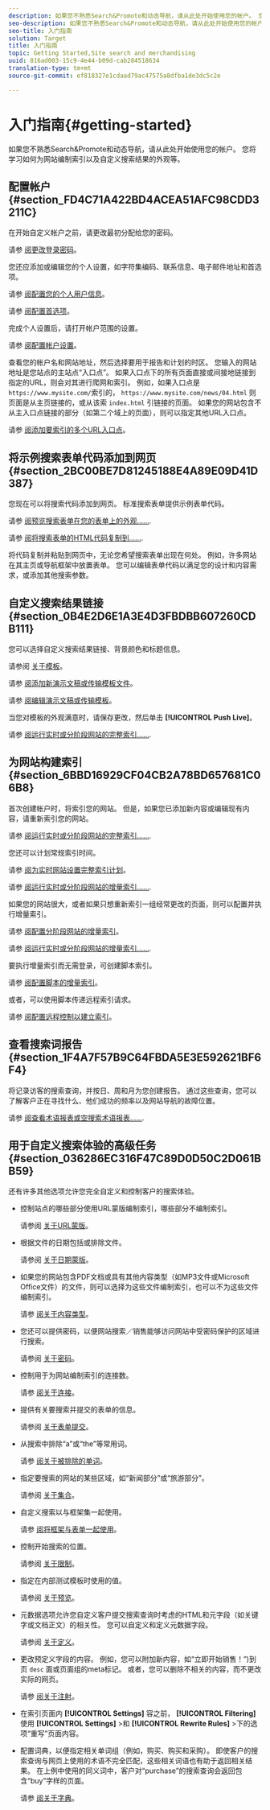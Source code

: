 ```yaml
---
description: 如果您不熟悉Search&Promote和动态导航，请从此处开始使用您的帐户。 您将学习如何为网站编制索引以及自定义搜索结果的外观等。
seo-description: 如果您不熟悉Search&Promote和动态导航，请从此处开始使用您的帐户。 您将学习如何为网站编制索引以及自定义搜索结果的外观等。
seo-title: 入门指南
solution: Target
title: 入门指南
topic: Getting Started,Site search and merchandising
uuid: 816ad003-15c9-4e44-b09d-cab284518634
translation-type: tm+mt
source-git-commit: ef818327e1cdaad79ac47575a8dfba1de3dc5c2e

---
```



# 入门指南{#getting-started}

如果您不熟悉Search&amp;Promote和动态导航，请从此处开始使用您的帐户。 您将学习如何为网站编制索引以及自定义搜索结果的外观等。

## 配置帐户 {#section_FD4C71A422BD4ACEA51AFC98CDD3211C}

在开始自定义帐户之前，请更改最初分配给您的密码。

请参 [阅更改登录密码](c-about-settings-menu/c-about-my-profile-menu.md#task_F5FF13AAD1514FE997C8882D4537C0C9)。

您还应添加或编辑您的个人设置，如字符集编码、联系信息、电子邮件地址和首选项。

请参 [阅配置您的个人用户信息](c-about-settings-menu/c-about-my-profile-menu.md#task_A11A3BE2527B4204B896E04303B04AA6)。

请参 [阅配置首选项](c-about-settings-menu/c-about-my-profile-menu.md#task_5E06BF565C284C2EBBE18E10A1C4BFBB)。

完成个人设置后，请打开帐户范围的设置。

请参 [阅配置帐户设置](c-about-settings-menu/c-about-account-options-menu.md#task_80A38D0C8E4F453395BD67B81E4B45D9)。

查看您的帐户名和网站地址，然后选择要用于报告和计划的时区。 您输入的网站地址是您站点的主站点“入口点”。 如果入口点下的所有页面直接或间接地链接到指定的URL，则会对其进行爬网和索引。 例如，如果入口点是 `https://www.mysite.com/`索引的， `https://www.mysite.com/news/04.html` 则页面是从主页链接的，或从该索 `index.html` 引链接的页面。 如果您的网站包含不从主入口点链接的部分（如第二个域上的页面），则可以指定其他URL入口点。

请参 [阅添加要索引的多个URL入口点](c-about-settings-menu/c-about-crawling-menu.md#task_2338A47387D74CFDAC4D4EF4A367ED45)。

## 将示例搜索表单代码添加到网页 {#section_2BC00BE7D81245188E4A89E09D41D387}

您现在可以将搜索代码添加到网页。 标准搜索表单提供示例表单代码。

请参 [阅预览搜索表单在您的表单上的外观……](c-about-auto-complete.md#task_437B35EFA5424603A08AF8E79E6B4714).

请参 [阅将搜索表单的HTML代码复制到……](c-about-auto-complete.md#task_A3A01EA800F24C0AA33902387E0362C7).

将代码复制并粘贴到网页中，无论您希望搜索表单出现在何处。 例如，许多网站在其主页或导航框架中放置表单。 您可以编辑表单代码以满足您的设计和内容需求，或添加其他搜索参数。

## 自定义搜索结果链接 {#section_0B4E2D6E1A3E4D3FBDBB607260CDB111}

您可以选择自定义搜索结果链接、背景颜色和标题信息。

请参阅 [关于模板](c-about-design-menu/c-about-templates.md#concept_06EB481B14864E18A8AE2BCD1D6EF0B5)。

请参 [阅添加新演示文稿或传输模板文件](c-about-design-menu/c-about-templates.md#task_73199757B6E748CAA604902FF913F012)。

请参 [阅编辑演示文稿或传输模板](c-about-design-menu/c-about-templates.md#task_800E0E2265C34C028C92FEB5A1243EC3)。

当您对模板的外观满意时，请保存更改，然后单击 **[!UICONTROL Push Live]**。

请参 [阅运行实时或分阶段网站的完整索引……](c-about-index-menu/c-about-full-index.md#task_F7FE04D8A1654A7787FCCA31B45EB42D).

## 为网站构建索引 {#section_6BBD16929CF04CB2A78BD657681C06B8}

首次创建帐户时，将索引您的网站。 但是，如果您已添加新内容或编辑现有内容，请重新索引您的网站。

请参 [阅运行实时或分阶段网站的完整索引……](c-about-index-menu/c-about-full-index.md#task_F7FE04D8A1654A7787FCCA31B45EB42D).

您还可以计划常规索引时间。

请参 [阅为实时网站设置完整索引计划](c-about-index-menu/c-about-full-index.md#task_6760F3256D004A228B38968DF15421F0)。

请参 [阅运行实时或分阶段网站的增量索引……](c-about-index-menu/c-about-incremental-index.md#task_9BFB6157F3884B2FAECB7E0E9CA318CB).

如果您的网站很大，或者如果只想重新索引一组经常更改的页面，则可以配置并执行增量索引。

请参 [阅配置分阶段网站的增量索引](c-about-index-menu/c-about-incremental-index.md#task_46A367B0786C4C90BFFA5D3F95FD86C0)。

请参 [阅运行实时或分阶段网站的增量索引……](c-about-index-menu/c-about-incremental-index.md#task_9BFB6157F3884B2FAECB7E0E9CA318CB).

要执行增量索引而无需登录，可创建脚本索引。

请参 [阅配置脚本的增量索引](c-about-index-menu/c-about-scripted-index.md#task_05AE040FE75E40FFAA5E10B6B6D4D255)。

或者，可以使用脚本传递远程索引请求。

请参 [阅配置远程控制以建立索引](c-about-index-menu/c-about-remote-control-for-indexing.md#task_57C296258404448DA7A5ADC9B7232391)。

## 查看搜索词报告 {#section_1F4A7F57B9C64FBDA5E3E592621BF6F4}

将记录访客的搜索查询，并按日、周和月为您创建报告。 通过这些查询，您可以了解客户正在寻找什么、他们成功的频率以及网站导航的故障位置。

请参 [阅查看术语报表或空搜索术语报表……](c-about-reports-menu/c-about-reports-menu.md#task_53B7ED1582DD4B0E8376546A7AFC789A).

## 用于自定义搜索体验的高级任务 {#section_036286EC316F47C89D0D50C2D061BB59}

还有许多其他选项允许您完全自定义和控制客户的搜索体验。

* 控制站点的哪些部分使用URL蒙版编制索引，哪些部分不编制索引。

   请参阅 [关于URL蒙版](c-about-settings-menu/c-about-crawling-menu.md#concept_8039DFC53FF3410AA494D602F71BA164)。
* 根据文件的日期包括或排除文件。

   请参阅 [关于日期蒙版](c-about-settings-menu/c-about-crawling-menu.md#concept_F4F1F58A646F4A86B8650EC46FDCEF66)。
* 如果您的网站包含PDF文档或具有其他内容类型（如MP3文件或Microsoft Office文件）的文件，则可以选择为这些文件编制索引，也可以不为这些文件编制索引。

   请参 [阅关于内容类型](c-about-settings-menu/c-about-crawling-menu.md#concept_6FEA1355C0374500B4C53090C34A8A07)。
* 您还可以提供密码，以便网站搜索／销售能够访问网站中受密码保护的区域进行搜索。

   请参阅 [关于密码](c-about-settings-menu/c-about-crawling-menu.md#concept_3EDBD731725D46B891F834D4472774DC)。
* 控制用于为网站编制索引的连接数。

   请参 [阅关于连接](c-about-settings-menu/c-about-crawling-menu.md#concept_E2F3B7E7521147479E5948A94BB3A40B)。
* 提供有关要搜索并提交的表单的信息。

   请参阅 [关于表单提交](c-about-settings-menu/c-about-crawling-menu.md#concept_CADD5D7CF373497DAA6F8564D7BC8502)。
* 从搜索中排除“a”或“the”等常用词。

   请参 [阅关于被排除的单词](c-about-linguistics-menu/c-about-excluded-words.md#concept_9DB67BD2F0DC43AC88741003D9F39812)。
* 指定要搜索的网站的某些区域，如“新闻部分”或“旅游部分”。

   请参阅 [关于集合](c-about-settings-menu/c-about-searching-menu.md#concept_62E42ACE53D54EEE9273433B86259127)。
* 自定义搜索以与框架集一起使用。

   请参 [阅将框架与表单一起使用](c-appendices/c-searchforms.md#reference_82CDDDA1E37042E4849EBF7EA05407C5)。
* 控制开始搜索的位置。

   请参阅 [关于限制](c-about-settings-menu/c-about-searching-menu.md#concept_B5B527E04EBF4E9AB5956EEF881DDBF1)。
* 指定在内部测试模板时使用的值。

   请参阅 [关于预览](c-about-settings-menu/c-about-searching-menu.md#concept_DF293FD3B02C467F8842C8C21D62F294)。
* 元数据选项允许您自定义客户提交搜索查询时考虑的HTML和元字段（如关键字或文档正文）的相关性。 您可以自定义和定义元数据字段。

   请参阅 [关于定义](c-about-settings-menu/c-about-metadata-menu.md#concept_AE48035C210145169BE067D396975620)。
* 更改预定义字段的内容。 例如，您可以附加新内容，如“立即开始销售！”)到页 `desc` 面或页面组的meta标记。 或者，您可以删除不相关的内容，而不更改实际的网页。

   请参 [阅关于注射](c-about-settings-menu/c-about-metadata-menu.md#concept_DA091920671948A0A893A26B3A2FAAE5)。

* 在索引页面内 **[!UICONTROL Settings]** 容之前， **[!UICONTROL Filtering]** 使用 **[!UICONTROL Settings]** >和 **[!UICONTROL Rewrite Rules]** >下的选项“重写”页面内容。

* 配置词典，以便指定相关单词组（例如，购买、购买和采购）。 即使客户的搜索查询与网页上使用的术语不完全匹配，这些相关词语也有助于返回相关结果。 在上例中使用的同义词中，客户对“purchase”的搜索查询会返回包含“buy”字样的页面。

   请参 [阅关于字典](c-about-linguistics-menu/c-about-dictionaries.md#concept_B8028B71EC8144669614C64578EDB034)。


